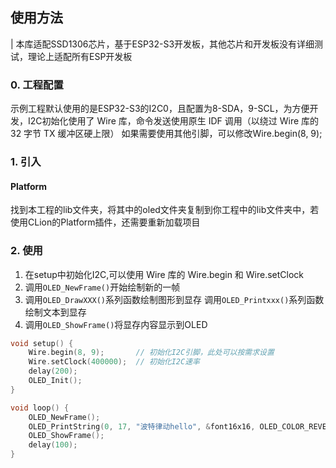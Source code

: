 ## 使用方法

| 本库适配SSD1306芯片，基于ESP32-S3开发板，其他芯片和开发板没有详细测试，理论上适配所有ESP开发板


### 0. 工程配置
示例工程默认使用的是ESP32-S3的I2C0，且配置为8-SDA，9-SCL，为方便开发，I2C初始化使用了 Wire 库，命令发送使用原生 IDF 调用（以绕过 Wire 库的 32 字节 TX 缓冲区硬上限）
如果需要使用其他引脚，可以修改Wire.begin(8, 9);

### 1. 引入
#### Platform
找到本工程的lib文件夹，将其中的oled文件夹复制到你工程中的lib文件夹中，若使用CLion的Platform插件，还需要重新加载项目

### 2. 使用
1. 在setup中初始化I2C,可以使用 Wire 库的 Wire.begin 和 Wire.setClock
2. 调用`OLED_NewFrame()`开始绘制新的一帧
3. 调用`OLED_DrawXXX()`系列函数绘制图形到显存 调用`OLED_Printxxx()`系列函数绘制文本到显存
4. 调用`OLED_ShowFrame()`将显存内容显示到OLED

```c
void setup() {
    Wire.begin(8, 9);       // 初始化I2C引脚，此处可以按需求设置
    Wire.setClock(400000);  // 初始化I2C速率
    delay(200);
    OLED_Init();
}

void loop() {
    OLED_NewFrame();
    OLED_PrintString(0, 17, "波特律动hello", &font16x16, OLED_COLOR_REVERSED);
    OLED_ShowFrame();
    delay(100);
}
```
